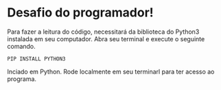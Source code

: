 # Desafio do programador!

Para fazer a leitura do código, necessitará da biblioteca do Python3 instalada em seu computador.
Abra seu terminal e execute o seguinte comando.
```
PIP INSTALL PYTHON3
```
Inciado em Python.
Rode localmente em seu terminarl para ter acesso ao programa.

